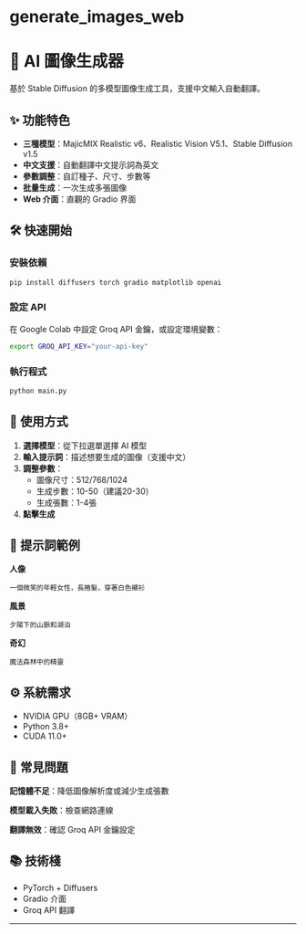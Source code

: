 # generate_images_web

# 🎨 AI 圖像生成器

基於 Stable Diffusion 的多模型圖像生成工具，支援中文輸入自動翻譯。

## ✨ 功能特色

- **三種模型**：MajicMIX Realistic v6、Realistic Vision V5.1、Stable Diffusion v1.5
- **中文支援**：自動翻譯中文提示詞為英文
- **參數調整**：自訂種子、尺寸、步數等
- **批量生成**：一次生成多張圖像
- **Web 介面**：直觀的 Gradio 界面

## 🛠️ 快速開始

### 安裝依賴
```bash
pip install diffusers torch gradio matplotlib openai
```

### 設定 API
在 Google Colab 中設定 Groq API 金鑰，或設定環境變數：
```bash
export GROQ_API_KEY="your-api-key"
```

### 執行程式
```bash
python main.py
```

## 🎯 使用方式

1. **選擇模型**：從下拉選單選擇 AI 模型
2. **輸入提示詞**：描述想要生成的圖像（支援中文）
3. **調整參數**：
   - 圖像尺寸：512/768/1024
   - 生成步數：10-50（建議20-30）
   - 生成張數：1-4張
4. **點擊生成**

## 📝 提示詞範例

**人像**
```
一個微笑的年輕女性，長捲髮，穿著白色襯衫
```

**風景**
```
夕陽下的山脈和湖泊
```

**奇幻**
```
魔法森林中的精靈
```

## ⚙️ 系統需求

- NVIDIA GPU（8GB+ VRAM）
- Python 3.8+
- CUDA 11.0+

## 🔧 常見問題

**記憶體不足**：降低圖像解析度或減少生成張數

**模型載入失敗**：檢查網路連線

**翻譯無效**：確認 Groq API 金鑰設定

## 📚 技術棧

- PyTorch + Diffusers
- Gradio 介面
- Groq API 翻譯

---
